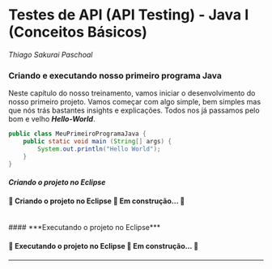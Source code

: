 # **Testes de API (API Testing) - Java I (Conceitos Básicos)**

*Thiago Sakurai Paschoal*

<h3 id="criando-executando-projeto">
    <strong>Criando e executando nosso primeiro programa Java</strong>
</h3>

Neste capítulo do nosso treinamento, vamos iniciar o desenvolvimento do nosso primeiro projeto. Vamos começar com algo simple, bem simples mas que nós trás bastantes insights e explicações. Todos nos já passamos pelo bom e velho ***Hello-World***.

```java
public class MeuPrimeiroProgramaJava {
    public static void main (String[] args) {
        System.out.println("Hello World");
    }
}
```

#### ***Criando o projeto no Eclipse***
<h4> 
	🚧  Criando o projeto no Eclipse 🚀 Em construção...  🚧
</h4>
<br>
#### ***Executando o projeto no Eclipse***
<h4> 
	🚧  Executando o projeto no Eclipse 🚀 Em construção...  🚧
</h4>

------